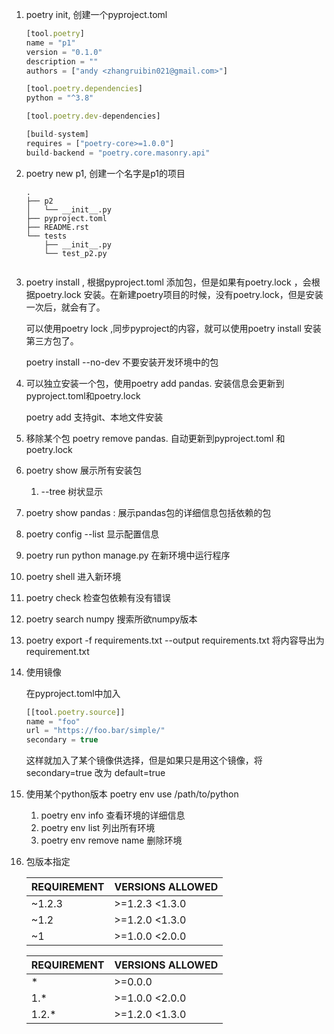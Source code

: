 1. poetry init, 创建一个pyproject.toml

   ```javascript
   [tool.poetry]
   name = "p1"
   version = "0.1.0"
   description = ""
   authors = ["andy <zhangruibin021@gmail.com>"]
   
   [tool.poetry.dependencies]
   python = "^3.8"
   
   [tool.poetry.dev-dependencies]
   
   [build-system]
   requires = ["poetry-core>=1.0.0"]
   build-backend = "poetry.core.masonry.api"
   ```

2. poetry new p1, 创建一个名字是p1的项目

   ```
   .
   ├── p2
   │   └── __init__.py
   ├── pyproject.toml
   ├── README.rst
   └── tests
       ├── __init__.py
       └── test_p2.py
   
   
   ```

3. poetry install , 根据pyproject.toml 添加包，但是如果有poetry.lock ，会根据poetry.lock 安装。在新建poetry项目的时候，没有poetry.lock，但是安装一次后，就会有了。

   可以使用poetry lock ,同步pyproject的内容，就可以使用poetry install 安装第三方包了。

   poetry install --no-dev  不要安装开发环境中的包

4. 可以独立安装一个包，使用poetry add pandas. 安装信息会更新到pyproject.toml和poetry.lock

   poetry add 支持git、本地文件安装

5. 移除某个包 poetry remove pandas. 自动更新到pyproject.toml 和poetry.lock

6. poetry show 展示所有安装包 

   1. --tree 树状显示

7. poetry show pandas : 展示pandas包的详细信息包括依赖的包

8. poetry config --list 显示配置信息

9. poetry run python manage.py 在新环境中运行程序

10. poetry shell 进入新环境

11. poetry check 检查包依赖有没有错误

12. poetry search  numpy  搜索所欲numpy版本

13. poetry export -f requirements.txt --output requirements.txt 将内容导出为requirement.txt

14. 使用镜像

    在pyproject.toml中加入

    ```javascript
    [[tool.poetry.source]]
    name = "foo"
    url = "https://foo.bar/simple/"
    secondary = true
    ```

    这样就加入了某个镜像供选择，但是如果只是用这个镜像，将secondary=true 改为 default=true

15. 使用某个python版本 poetry env use /path/to/python

    1. poetry env info 查看环境的详细信息
    2. poetry env list 列出所有环境
    3. poetry env remove name 删除环境

16. 包版本指定

    | REQUIREMENT | VERSIONS ALLOWED |
    | :---------- | :--------------- |
    | ~1.2.3      | >=1.2.3 <1.3.0   |
    | ~1.2        | >=1.2.0 <1.3.0   |
    | ~1          | >=1.0.0 <2.0.0   |

    | REQUIREMENT | VERSIONS ALLOWED |
    | :---------- | :--------------- |
    | *           | >=0.0.0          |
    | 1.*         | >=1.0.0 <2.0.0   |
    | 1.2.*       | >=1.2.0 <1.3.0   |

    